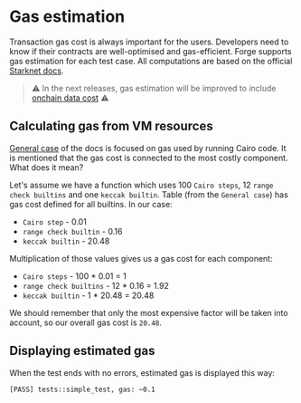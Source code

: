 # Gas estimation

Transaction gas cost is always important for the users. Developers need to know if their contracts are well-optimised
and gas-efficient.
Forge supports gas estimation for each test case. All computations are based on the official
[Starknet docs](https://docs.starknet.io/documentation/architecture_and_concepts/Network_Architecture/fee-mechanism/#how_much_fee_is_charged_high_level_overview).

> ⚠️ In the next releases, gas estimation will be improved to include [onchain data cost](https://docs.starknet.io/documentation/architecture_and_concepts/Network_Architecture/fee-mechanism/#_on_chain_data)  ⚠️

## Calculating gas from VM resources

[General case](https://docs.starknet.io/documentation/architecture_and_concepts/Network_Architecture/fee-mechanism/#general_case)
of the docs is focused on gas used by running Cairo code. It is mentioned that the gas cost is connected to
the most costly component. What does it mean?

Let's assume we have a function which uses 100 `Cairo steps`, 12 `range check builtins` and one `keccak builtin`.
Table (from the `General case`) has gas cost defined for all builtins. In our case:
- `Cairo step` - 0.01
- `range check builtin` - 0.16
- `keccak builtin` - 20.48

Multiplication of those values gives us a gas cost for each component:
- `Cairo steps` - 100 * 0.01 = 1
- `range check builtins` - 12 * 0.16 = 1.92
- `keccak builtin` - 1 * 20.48 = 20.48

We should remember that only the most expensive factor will be taken into account, so our overall gas cost is `20.48`.

## Displaying estimated gas

When the test ends with no errors, estimated gas is displayed this way:
```shell
[PASS] tests::simple_test, gas: ~0.1
```
